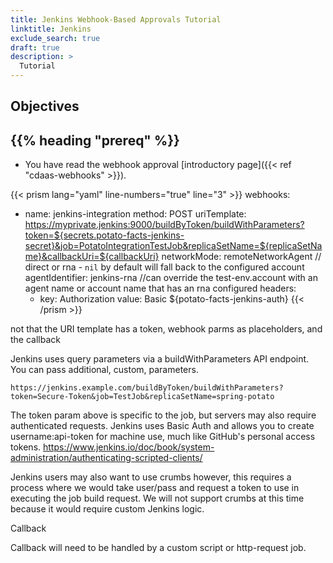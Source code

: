 ```yaml
---
title: Jenkins Webhook-Based Approvals Tutorial
linktitle: Jenkins
exclude_search: true
draft: true
description: >
  Tutorial
---
```


## Objectives



## {{% heading "prereq" %}}

- You have read the webhook approval [introductory page]({{< ref "cdaas-webhooks" >}}).





{{< prism lang="yaml" line-numbers="true" line="3" >}}
webhooks:
  - name: jenkins-integration
    method: POST
    uriTemplate: https://myprivate.jenkins:9000/buildByToken/buildWithParameters?token=${secrets.potato-facts-jenkins-secret}&job=PotatoIntegrationTestJob&replicaSetName=${replicaSetName}&callbackUri=${callbackUri}
    networkMode: remoteNetworkAgent // direct or rna - `nil` by default will fall back to the configured account
    agentIdentifier: jenkins-rna //can override the test-env.account with an agent name or account name that has an rna configured
    headers:
      - key: Authorization
        value: Basic ${potato-facts-jenkins-auth}
{{< /prism >}}

not that the URI template has a token, webhook parms as placeholders, and the callback


Jenkins uses query parameters via a buildWithParameters API endpoint. You can pass additional, custom, parameters.

```
https://jenkins.example.com/buildByToken/buildWithParameters?token=Secure-Token&job=TestJob&replicaSetName=spring-potato
```
The token param above is specific to the job, but servers may also require authenticated requests. Jenkins uses Basic Auth and allows you to create username:api-token  for machine use, much like GitHub's personal access tokens.
https://www.jenkins.io/doc/book/system-administration/authenticating-scripted-clients/

Jenkins users may also want to use crumbs however, this requires a process where we would take user/pass and request a token to use in executing the job build request. We will not support crumbs at this time because it would require custom Jenkins logic.

Callback

Callback will need to be handled by a custom script or http-request job.